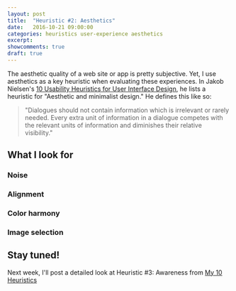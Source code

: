 ```yaml
---
layout: post
title:  "Heuristic #2: Aesthetics"
date:   2016-10-21 09:00:00
categories: heuristics user-experience aesthetics
excerpt:
showcomments: true
draft: true
---
```


The aesthetic quality of a web site or app is pretty subjective. Yet, I use aesthetics as a key heuristic when evaluating these experiences. In Jakob Nielsen's [10 Usability Heuristics for User Interface Design](https://www.nngroup.com/articles/ten-usability-heuristics/), he lists a heuristic for &quot;Aesthetic and minimalist design.&quot; He defines this like so:

> &quot;Dialogues should not contain information which is irrelevant or rarely needed. Every extra unit of information in a dialogue competes with the relevant units of information and diminishes their relative visibility.&quot;



## What I look for

### Noise

### Alignment

### Color harmony

### Image selection





## Stay tuned!

Next week, I'll post a detailed look at Heuristic #3: Awareness from [My 10 Heuristics](http://seanrice.net/heuristics/user-experience/2016/10/07/heuristics-overview.html)
